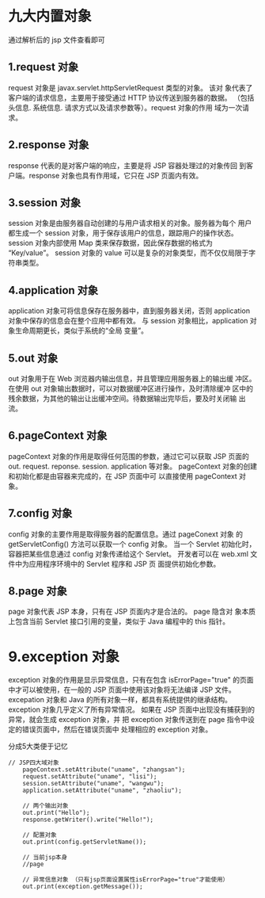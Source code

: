# 九大内置对象

通过解析后的 jsp 文件查看即可
## 1.request 对象
request 对象是 javax.servlet.httpServletRequest 类型的对象。 该对
象代表了客户端的请求信息，主要用于接受通过 HTTP 协议传送到服务器的数据。
（包括头信息. 系统信息. 请求方式以及请求参数等）。request 对象的作用
域为一次请求。
## 2.response 对象
response 代表的是对客户端的响应，主要是将 JSP 容器处理过的对象传回
到客户端。response 对象也具有作用域，它只在 JSP 页面内有效。
## 3.session 对象
session 对象是由服务器自动创建的与用户请求相关的对象。服务器为每个
用户都生成一个 session 对象，用于保存该用户的信息，跟踪用户的操作状态。
session 对象内部使用 Map 类来保存数据，因此保存数据的格式为
“Key/value”。 session 对象的 value 可以是复杂的对象类型，而不仅仅局限于字
符串类型。
## 4.application 对象
application 对象可将信息保存在服务器中，直到服务器关闭，否则
application 对象中保存的信息会在整个应用中都有效。
与 session 对象相比，application 对象生命周期更长，类似于系统的“全局
变量”。
## 5.out 对象
out 对象用于在 Web 浏览器内输出信息，并且管理应用服务器上的输出缓
冲区。
在使用 out 对象输出数据时，可以对数据缓冲区进行操作，及时清除缓冲
区中的残余数据，为其他的输出让出缓冲空间。待数据输出完毕后，要及时关闭输
出流。
## 6.pageContext 对象
pageContext 对象的作用是取得任何范围的参数，通过它可以获取 JSP
页面的 out. request. reponse. session. application 等对象。
pageContext 对象的创建和初始化都是由容器来完成的，在 JSP 页面中可
以直接使用 pageContext 对象。
## 7.config 对象
config 对象的主要作用是取得服务器的配置信息。通过 pageConext 对象
的 getServletConfig() 方法可以获取一个 config 对象。
当一个 Servlet 初始化时，容器把某些信息通过 config 对象传递给这个
Servlet。
开发者可以在 web.xml 文件中为应用程序环境中的 Servlet 程序和 JSP 页
面提供初始化参数。
## 8.page 对象
page 对象代表 JSP 本身，只有在 JSP 页面内才是合法的。 page 隐含对
象本质上包含当前 Servlet 接口引用的变量，类似于 Java 编程中的 this 指针。
# 9.exception 对象
exception 对象的作用是显示异常信息，只有在包含 isErrorPage="true"
的页面中才可以被使用，在一般的 JSP 页面中使用该对象将无法编译 JSP 文件。
excepation 对象和 Java 的所有对象一样，都具有系统提供的继承结构。
exception 对象几乎定义了所有异常情况。
如果在 JSP 页面中出现没有捕获到的异常，就会生成 exception 对象，并
把 exception 对象传送到在 page 指令中设定的错误页面中，然后在错误页面中
处理相应的 exception 对象。

分成5大类便于记忆

```
// JSP四大域对象
	pageContext.setAttribute("uname", "zhangsan");
	request.setAttribute("uname", "lisi");
	session.setAttribute("uname", "wangwu");
	application.setAttribute("uname", "zhaoliu");
	
	// 两个输出对象
	out.print("Hello");
	response.getWriter().write("Hello!");
	
	// 配置对象
	out.print(config.getServletName());
	
	// 当前jsp本身
	//page
	
	// 异常信息对象 （只有jsp页面设置属性isErrorPage="true"才能使用）
	out.print(exception.getMessage());
  ```
